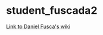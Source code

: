 # student_fuscada2
[Link to Daniel Fusca's wiki](https://github.com/bcb420-2020/student_fuscada2/wiki)
